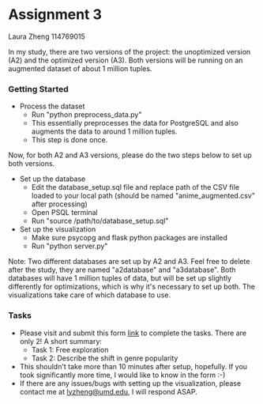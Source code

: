 # Assignment 3

Laura Zheng
114769015

In my study, there are two versions of the project: the unoptimized version (A2) and the optimized version (A3). Both versions will be running on an augmented dataset of about 1 million tuples. 

### Getting Started
* Process the dataset
	* Run "python preprocess_data.py"
	* This essentially preprocesses the data for PostgreSQL and also augments the data to around 1 million tuples.
	* This step is done once. 

Now, for both A2 and A3 versions, please do the two steps below to set up both versions. 
* Set up the database
	* Edit the database_setup.sql file and replace path of the CSV file loaded to your local path (should be named "anime_augmented.csv" after processing)
	* Open PSQL terminal
	* Run "source /path/to/database_setup.sql"
* Set up the visualization
	* Make sure psycopg and flask python packages are installed
	* Run "python server.py"

Note: Two different databases are set up by A2 and A3. Feel free to delete after the study, they are named "a2database" and "a3database". Both databases will have 1 million tuples of data, but will be set up slightly differently for optimizations, which is why it's necessary to set up both. The visualizations take care of which database to use. 

### Tasks
* Please visit and submit this form [link](https://forms.gle/ySadJQ5k3tKUrZ238) to complete the tasks. There are only 2! A short summary:
	* Task 1: Free exploration
	* Task 2: Describe the shift in genre popularity
* This shouldn't take more than 10 minutes after setup, hopefully. If you took significantly more time, I would like to know in the form :-)
* If there are any issues/bugs with setting up the visualization, please contact me at lyzheng@umd.edu, I will respond ASAP. 






